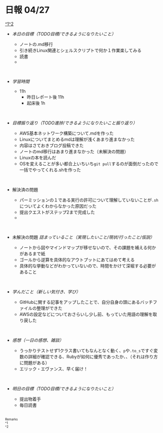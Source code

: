 # 日報 04/27
[^1](#remarks)[^2](#remarks)


- *本日の目標（TODO目標/できるようになりたいこと）*

  - ノートの.md移行
  - 引き続きLinux関連とシェルスクリプトで何か１作業楽してみる
  - 読書
  - 
  



<br>


- *学習時間*

  - 11h 
    - 昨日レポート後 11h
    - 起床後 1h


<br>


- *目標振り返り（TODO進捗/できるようになりたいこと振り返り）*

  - AWS基本ネットワーク構築について.mdを作った
  - Linuxについてまとめるmdは理解が浅くあまり進まなかった
  - 内容はさておきブログ投稿できた
  - ノートのmd移行はあまり進まなかった（未解決の問題）
  - Linuxの本を読んだ
  - OSを変えることが多い都合上いちいち`git pull`するのが面倒だったので一括でやってくれる.shを作った


<br>


- 解決済の問題

  - パーミッションの１である実行の許可について理解していないことが`.sh`についてよくわからなかった原因だった
  - 提出クエストがステップ2まで完成した
  - 


<br>


- 未解決の問題 *詰まっていること（実現したいこと/現状/行ったこと/仮説）*

  - ノートから図やマインドマップが移せないので、その課題を補える何かがあるまで紙
  - ゴールから逆算を具体的なアウトプットにあてはめて考える
  - 具体的な挙動などがわかっていないので、時間をかけて深堀する必要があること


<br>


- *学んだこと（新しい気付き、学び）*

  - GitHubに関する記事をアップしたことで、自分自身の頭にあるバッチファイルの整理ができた
  - AWSの設定などについておさらいし少し前、もっていた用語の理解を取り戻した


<br>


- *感想（一日の感想、雑談）*

  - うっかりテストせず1クラス書いてもなんとなく動く、`p`や`.to_s`ですぐ変数の詳細が確認できる、Rubyが如何に優秀であったか、、（それは作り方に問題がある）
  - エリック・エヴァンス、早く届け！


<br>


- *明日の目標（TODO目標/できるようになりたいこと）*

  - 提出物着手
  - 毎日読書
  

<!-- end -->

<br>


<span id="remarks" style="font-size:x-small">
  Remarks<br>
  ^1 <br>
  ^2 <br>
</span>


<br>

